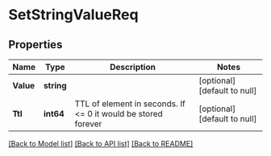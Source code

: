 # SetStringValueReq

## Properties
Name | Type | Description | Notes
------------ | ------------- | ------------- | -------------
**Value** | **string** |  | [optional] [default to null]
**Ttl** | **int64** | TTL of element in seconds. If &lt;&#x3D; 0 it would be stored forever | [optional] [default to null]

[[Back to Model list]](../README.md#documentation-for-models) [[Back to API list]](../README.md#documentation-for-api-endpoints) [[Back to README]](../README.md)



